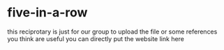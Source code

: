 # five-in-a-row
this reciprotary is just for our group to upload the file or some references you think are useful 
you can directly put the website link here


